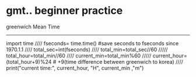 # gmt.. beginner practice
greenwich Mean Time

*****************
import time       ////
fseconds= time.time()  #save seconds to fseconds since 1970.1.1        ////
total_sec=int(fseconds)     ////
total_min=total_sec//60      /////
total_hour=total_min//60    ////
current_min=total_min%60    /////
current_hour= (total_hour+9)%24  # +9(time difference between greenwich to korea)      ////
print("current time:", current_hour, "H", current_min ,"m") 
 
